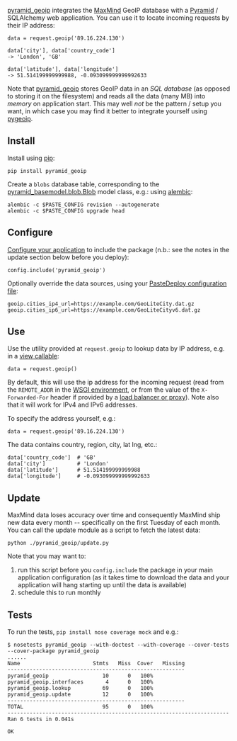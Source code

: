 [pyramid_geoip][] integrates the [MaxMind][] GeoIP database with a [Pyramid][]
/ SQLAlchemy web application. You can use it to locate incoming requests by
their IP address:

    data = request.geoip('89.16.224.130')

    data['city'], data['country_code']
    -> 'London', 'GB'
    
    data['latitude'], data['longitude']
    -> 51.514199999999988, -0.093099999999992633

Note that [pyramid_geoip][] stores GeoIP data in an *SQL database* (as opposed
to storing it on the filesystem) and reads all the data (many MB) into *memory*
on application start. This may well *not* be the pattern / setup you want, in
which case you may find it better to integrate yourself using [pygeoip][].

## Install

Install using [pip][]:

    pip install pyramid_geoip

Create a `blobs` database table, corresponding to the
[pyramid_basemodel.blob.Blob][] model class, e.g.: using [alembic][]:

    alembic -c $PASTE_CONFIG revision --autogenerate
    alembic -c $PASTE_CONFIG upgrade head

## Configure

[Configure your application][] to include the package (n.b.: see the notes in
the update section below before you deploy):

    config.include('pyramid_geoip')

Optionally override the data sources, using your
[PasteDeploy configuration file][]:

    geoip.cities_ip4_url=https://example.com/GeoLiteCity.dat.gz
    geoip.cities_ip6_url=https://example.com/GeoLiteCityv6.dat.gz

## Use

Use the utility provided at `request.geoip` to lookup data by IP address, e.g.
in a [view callable][]: 
    
    data = request.geoip()

By default, this will use the ip address for the incoming request (read from
the `REMOTE_ADDR` in the [WSGI environment][], or from the value of the
`X-Forwarded-For` header if provided by a [load balancer or proxy][]). Note
also that it will work for IPv4 and IPv6 addresses.

To specify the address yourself, e.g.:

    data = request.geoip('89.16.224.130')
    
The data contains country, region, city, lat lng, etc.:

    data['country_code']  # 'GB'
    data['city']          # 'London'
    data['latitude']      # 51.514199999999988
    data['longitude']     # -0.093099999999992633

## Update

MaxMind data loses accuracy over time and consequently MaxMind ship new data
every month -- specifically on the first Tuesday of each month. You can call
the update module as a script to fetch the latest data:

    python ./pyramid_geoip/update.py

Note that you may want to:

1. run this script before you `config.include` the package in your main
   application configuration (as it takes time to download the data and your
   application will hang starting up until the data is available)
1. schedule this to run monthly

## Tests

To run the tests, `pip install nose coverage mock` and e.g.:

    $ nosetests pyramid_geoip --with-doctest --with-coverage --cover-tests --cover-package pyramid_geoip
    ......
    Name                       Stmts   Miss  Cover   Missing
    --------------------------------------------------------
    pyramid_geoip                 10      0   100%   
    pyramid_geoip.interfaces       4      0   100%   
    pyramid_geoip.lookup          69      0   100%   
    pyramid_geoip.update          12      0   100%   
    --------------------------------------------------------
    TOTAL                         95      0   100%   
    ----------------------------------------------------------------------
    Ran 6 tests in 0.041s
    
    OK


[pyramid_geoip]: https://github.com/thruflo/pyramid_geoip
[MaxMind]: http://www.maxmind.com/en/home
[Pyramid]: http://pyramid.readthedocs.org
[pygeoip]: https://pypi.python.org/pypi/pygeoip
[pip]: http://www.pip-installer.org
[pyramid_basemodel.blob.Blob]: https://github.com/thruflo/pyramid_basemodel/blob/master/src/pyramid_basemodel/blob.py
[alembic]: http://alembic.readthedocs.org/en/latest/tutorial.html#auto-generating-migrations
[Configure your application]: http://pyramid.readthedocs.org/en/latest/narr/configuration.html
[view callable]: http://pyramid.readthedocs.org/en/latest/narr/views.html
[PasteDeploy configuration file]: http://pyramid.readthedocs.org/en/latest/narr/paste.html
[WSGI environment]: http://en.wikipedia.org/wiki/Web_Server_Gateway_Interface
[load balancer or proxy]: http://en.wikipedia.org/wiki/X-Forwarded-For
